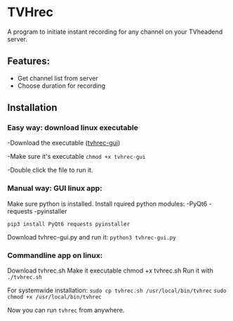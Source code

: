 # TVHrec
A program to initiate instant recording for any channel on your TVheadend server.

## Features: 
- Get channel list from server
- Choose duration for recording

## Installation

### Easy way: download linux executable
-Download the executable ([tvhrec-gui](https://github.com/mfat/TVHrec/raw/refs/heads/main/tvhrec-gui))

-Make sure it's executable `chmod +x tvhrec-gui`

-Double click the file to run it.

### Manual way: GUI linux app:
Make sure python is installed.
Install rquired python modules:
-PyQt6
-requests
-pyinstaller

`pip3 install PyQt6 requests pyinstaller`

Download tvhrec-gui.py and run it:
`python3 tvhrec-gui.py`

### Commandline app on linux:
Download tvhrec.sh
Make it executable chmod +x tvhrec.sh
Run it with `./tvhrec.sh`

For systemwide installation:
`sudo cp tvhrec.sh /usr/local/bin/tvhrec`
`sudo chmod +x /usr/local/bin/tvhrec`

Now you can run `tvhrec` from anywhere.




